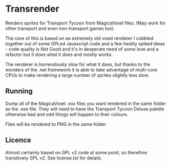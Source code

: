 # Transrender

Renders sprites for Transport Tycoon from MagicaVoxel files. (May work for other transport and even non-transport games too).

The core of this is based on an extremely old voxel renderer I cobbled together out of some GPLed Javascript code and a few
hastily spiked ideas - code quality is Not Good and it's in desperate need of some love and a refactor but it does what it
does and mostly works.

The renderer is horrendously slow for what it does, but thanks to the wonders of the .net framework it is able to take advantage
of multi-core CPUs to make rendering a large number of sprites slightly less slow.

## Running

Dump all of the MagicaVoxel .vox files you want rendered in the same folder as the .exe file. They will need to have the Transport
Tycoon Deluxe palette otherwise bad and odd things will happen to their colours.

Files will be rendered to PNG in the same folder.

## Licence

Almost certainly based on GPL v2 code at some point, so therefore transitively GPL v2. See license.txt for details.
